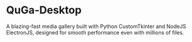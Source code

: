 # QuGa-Desktop
A blazing-fast media gallery built with Python CustomTkinter and NodeJS ElectronJS, designed for smooth performance even with millions of files.

